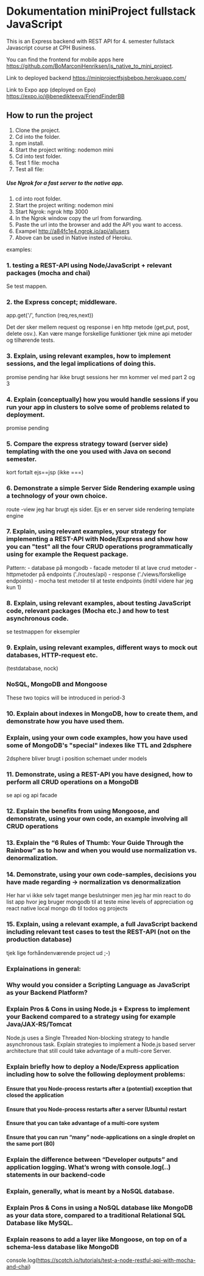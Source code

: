 # Dokumentation miniProject fullstack JavaScript

This is an Express backend with REST API for 4. semester fullstack Javascript course at CPH Business.  

You can find the frontend for mobile apps here https://github.com/BoMarconiHenriksen/js_native_to_mini_project.  

Link to deployed backend https://miniprojectfsjsbebop.herokuapp.com/  

Link to Expo app (deployed on Epo) https://expo.io/@benedikteeva/FriendFinderBB  

## How to run the project
1. Clone the project.
2. Cd into the folder.
3. npm install.
4. Start the project writing: nodemon mini
5. Cd into test folder.
6. Test 1 file: mocha <file name>
7. Test all file: 

##### Use Ngrok for a fast server to the native app.
1. cd into root folder.
2. Start the project writing: nodemon mini
3. Start Ngrok: ngrok http 3000
4. In the Ngrok window copy the url from forwarding.
5. Paste the url into the browser and add the API you want to access.
6. Exampel http://a84fc1e4.ngrok.io/api/allusers
7. Above can be used in Native insted of Heroku.


examples:
### 1. testing a REST-API using Node/JavaScript + relevant packages (mocha and chai) 
Se test mappen. 

### 2. the Express concept; middleware. 
app.get('/', function (req,res,next)) 

Det der sker mellem request og response i en http metode (get,put, post, delete osv.). 
Kan være mange forskellige funktioner tjek mine api metoder og tilhørende tests. 

### 3. Explain, using relevant examples, how to implement sessions, and the legal implications of doing this.
promise pending har ikke brugt sessions her mn kommer vel med part 2 og 3

### 4. Explain (conceptually) how you would handle sessions if you run your app in clusters to solve some of problems related to deployment.
promise pending

### 5. Compare the express strategy toward (server side) templating with the one you used with Java on second semester. 
kort fortalt ejs==jsp (ikke ===)

### 6. Demonstrate a simple Server Side Rendering example using a technology of your own choice. 
route -view
jeg har brugt ejs sider. Ejs er en server side rendering template engine

### 7. Explain, using relevant examples, your strategy for implementing a REST-API with Node/Express and show how you can "test" all the four CRUD operations programmatically using for example the Request package. 
Pattern: - database på mongodb - 
facade metoder til at lave crud metoder - httpmetoder på endpoints ('./routes/api) - response ('./views/forskellige endpoints) - mocha test metoder til at teste endpoints (indtil videre har jeg kun 1)

### 8. Explain, using relevant examples, about testing JavaScript code, relevant packages (Mocha etc.) and how to test asynchronous code.
se testmappen for eksempler

### 9. Explain, using relevant examples, different ways to mock out databases, HTTP-request etc. 
(testdatabase, nock)

### NoSQL, MongoDB and Mongoose 
These two topics will be introduced in period-3

### 10. Explain about indexes in MongoDB, how to create them, and demonstrate how you have used them.

### Explain, using your own code examples, how you have used some of MongoDB's "special" indexes like TTL and 2dsphere 
2dsphere bliver brugt i position schemaet under models 

### 11. Demonstrate, using a REST-API you have designed, how to perform all CRUD operations on a MongoDB 
se api og api facade

### 12. Explain the benefits from using Mongoose, and demonstrate, using your own code, an example involving all CRUD operations

### 13. Explain the “6 Rules of Thumb: Your Guide Through the Rainbow” as to how and when you would use normalization vs. denormalization.

### 14. Demonstrate, using your own code-samples, decisions you have made regarding → normalization vs denormalization 
Her har vi ikke selv taget mange beslutninger men jeg har min react to do list app hvor jeg bruger mongodb til at teste mine levels of appreciation og react native local mongo db til todos og projects

### 15. Explain, using a relevant example, a full JavaScript backend including relevant test cases to test the REST-API (not on the production database)
tjek lige forhåndenværende project ud ;-)

### Explainations in general:
### Why would you consider a Scripting Language as JavaScript as your Backend Platform?

### Explain Pros & Cons in using Node.js + Express to implement your Backend compared to a strategy using for example Java/JAX-RS/Tomcat
Node.js uses a Single Threaded Non-blocking strategy to handle asynchronous task. Explain strategies to implement a Node.js based server architecture that still could take advantage of a multi-core Server.

### Explain briefly how to deploy a Node/Express application including how to solve the following deployment problems:
#### Ensure that you Node-process restarts after a (potential) exception that closed the application

#### Ensure that you Node-process restarts after a server (Ubuntu) restart

#### Ensure that you can take advantage of a multi-core system

#### Ensure that you can run “many” node-applications on a single droplet on the same port (80)

### Explain the difference between “Developer outputs” and application logging. What’s wrong with console.log(..) statements in our backend-code 

### Explain, generally, what is meant by a NoSQL database.

### Explain Pros & Cons in using a NoSQL database like MongoDB as your data store, compared to a traditional Relational SQL Database like MySQL.

### Explain reasons to add a layer like Mongoose, on top on of a schema-less database like MongoDB



console.log(https://scotch.io/tutorials/test-a-node-restful-api-with-mocha-and-chai)
